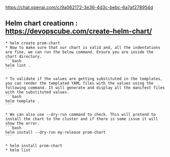 https://chat.openai.com/c/9a062172-3e36-4d3c-bebc-6a7af278954d

## Helm chart creationn : https://devopscube.com/create-helm-chart/
    * helm create prom-chart
    * Now to make sure that our chart is valid and, all the indentations are fine, we can run the below command. Ensure you are inside the chart directory.
    ```bash
    helm lint .
    ```

    * To validate if the values are getting substituted in the templates, you can render the templated YAML files with the values using the following command. It will generate and display all the manifest files with the substituted values.
    ```bash
    helm template .
    ```

    * We can also use --dry-run command to check. This will pretend to install the chart to the cluster and if there is some issue it will show the error.
    ```bash
    helm install --dry-run my-release prom-chart
    ```

    * helm install prom-chart
    * helm list


